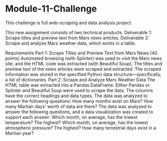# Module-11-Challenge
This challenge is full web-scraping and data analysis project.

This new assignment consists of two technical products. Deliverable 1: Scrape titles and preview text from Mars news articles. Deliverable 2: Scrape and analyze Mars weather data, which exists in a table.

Requirements Part 1: Scrape Titles and Preview Text from Mars News (40 points) Automated browsing (with Splinter) was used to visit the Mars news site, and the HTML code was extracted (with Beautiful Soup). The titles and preview text of the news articles were scraped and extracted. The scraped information was stored in the specified Python data structure—specifically, a list of dictionaries. Part 2: Scrape and Analyze Mars Weather Data The HTML table was extracted into a Pandas DataFrame. Either Pandas or Splinter and Beautiful Soup were used to scrape the data. The columns have the correct headings and data types. The data was analyzed to answer the following questions: How many months exist on Mars? How many Martian days' worth of data are there? The data was analyzed to answer the following questions, and a data visualization was created to support each answer: Which month, on average, has the lowest temperature? The highest? Which month, on average, has the lowest atmospheric pressure? The highest? How many terrestrial days exist in a Martian year?

